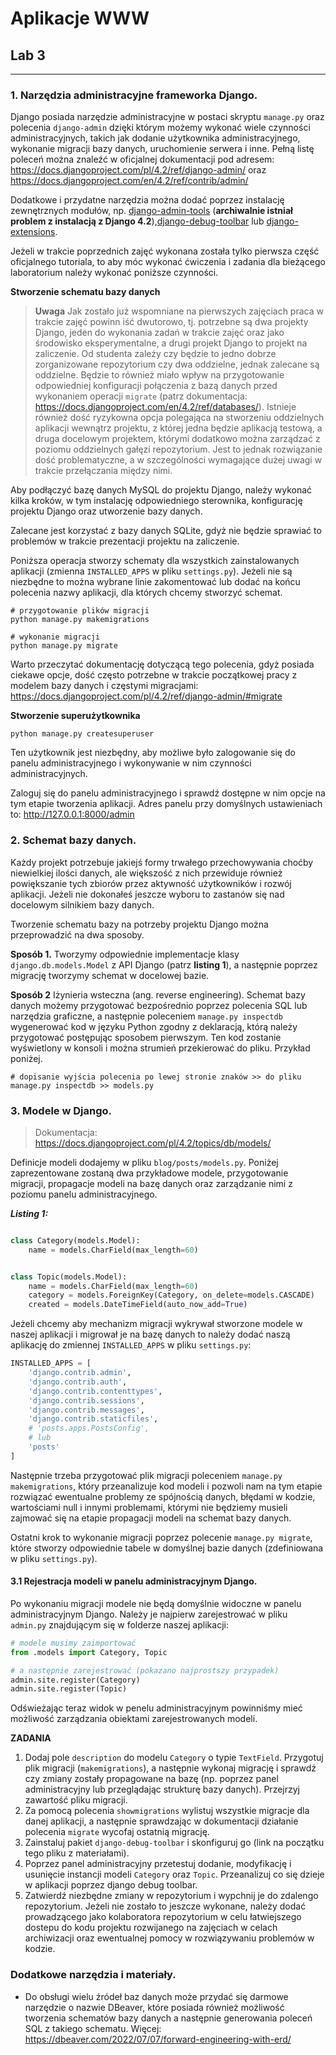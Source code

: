 # Aplikacje WWW

## Lab 3
---

### **1. Narzędzia administracyjne frameworka Django.**

Django posiada narzędzie administracyjne w postaci skryptu `manage.py` oraz polecenia `django-admin` dzięki którym możemy wykonać wiele czynności administracyjnych, takich jak dodanie użytkownika administracyjnego, wykonanie migracji bazy danych, uruchomienie serwera i inne. Pełną listę poleceń można znaleźć w oficjalnej dokumentacji pod adresem: https://docs.djangoproject.com/pl/4.2/ref/django-admin/ oraz https://docs.djangoproject.com/en/4.2/ref/contrib/admin/

Dodatkowe i przydatne narzędzia można dodać poprzez instalację zewnętrznych modułów, np. [django-admin-tools](https://github.com/django-admin-tools/django-admin-tools) (**archiwalnie istniał problem z instalacją z Django 4.2**),[django-debug-toolbar](https://django-debug-toolbar.readthedocs.io/en/latest/index.html) lub [django-extensions](https://pypi.org/project/django-extensions/).

Jeżeli w trakcie poprzednich zajęć wykonana została tylko pierwsza część oficjalnego tutoriala, to aby móc wykonać ćwiczenia i zadania dla bieżącego laboratorium należy wykonać poniższe czynności.

**Stworzenie schematu bazy danych**

>**Uwaga** Jak zostało już wspomniane na pierwszych zajęciach praca w trakcie zajęć powinn iść dwutorowo, tj. potrzebne są dwa projekty Django, jeden do wykonania zadań w trakcie zajęć oraz jako środowisko eksperymentalne, a drugi projekt Django to projekt na zaliczenie. Od studenta zależy czy będzie to jedno dobrze zorganizowane repozytorium czy dwa oddzielne, jednak zalecane są oddzielne. Będzie to również miało wpływ na przygotowanie odpowiedniej konfiguracji połączenia z bazą danych przed wykonaniem operacji `migrate` (patrz dokumentacja: https://docs.djangoproject.com/en/4.2/ref/databases/).
Istnieje również dość ryzykowna opcja polegająca na stworzeniu oddzielnych aplikacji wewnątrz projektu, z której jedna będzie aplikacją testową, a druga docelowym projektem, którymi dodatkowo można zarządzać z poziomu oddzielnych gałęzi repozytorium. Jest to jednak rozwiązanie dość problematyczne, a w szczególności wymagające dużej uwagi w trakcie przełączania między nimi.

Aby podłączyć bazę danych MySQL do projektu Django, należy wykonać kilka kroków, w tym instalację odpowiedniego sterownika, konfigurację projektu Django oraz utworzenie bazy danych.

Zalecane jest korzystać z bazy danych SQLite, gdyż nie będzie sprawiać to problemów w trakcie prezentacji projektu na zaliczenie.

Poniższa operacja stworzy schematy dla wszystkich zainstalowanych aplikacji (zmienna `INSTALLED_APPS` w pliku `settings.py`). Jeżeli nie są niezbędne to można wybrane linie zakomentować lub dodać na końcu polecenia nazwy aplikacji, dla których chcemy stworzyć schemat.

```console
# przygotowanie plików migracji
python manage.py makemigrations

# wykonanie migracji
python manage.py migrate
```

Warto przeczytać dokumentację dotyczącą tego polecenia, gdyż posiada ciekawe opcje, dość często potrzebne w trakcie początkowej pracy z modelem bazy danych i częstymi migracjami: https://docs.djangoproject.com/pl/4.2/ref/django-admin/#migrate


**Stworzenie superużytkownika**

```console
python manage.py createsuperuser
```

Ten użytkownik jest niezbędny, aby możliwe było zalogowanie się do panelu administracyjnego i wykonywanie w nim czynności administracyjnych.

Zaloguj się do panelu administracyjnego i sprawdź dostępne w nim opcje na tym etapie tworzenia aplikacji.
Adres panelu przy domyślnych ustawieniach to: http://127.0.0.1:8000/admin

### 2. Schemat bazy danych.

Każdy projekt potrzebuje jakiejś formy trwałego przechowywania choćby niewielkiej ilości danych, ale większość z nich przewiduje również powiększanie tych zbiorów przez aktywność użytkowników i rozwój aplikacji. Jeżeli nie dokonałeś jeszcze wyboru to zastanów się nad docelowym silnikiem bazy danych.

Tworzenie schematu bazy na potrzeby projektu Django można przeprowadzić na dwa sposoby.

**Sposób 1.**
Tworzymy odpowiednie implementacje klasy `django.db.models.Model` z API Django (patrz **listing 1**), a następnie poprzez migrację tworzymy schemat w docelowej bazie.

**Sposób 2**
Iżynieria wsteczna (ang. reverse engineering). Schemat bazy danych możemy przygotować bezpośrednio poprzez polecenia SQL lub narzędzia graficzne, a następnie poleceniem `manage.py inspectdb` wygenerować kod w języku Python zgodny z deklaracją, którą należy przygotować postępując sposobem pierwszym. Ten kod zostanie wyświetlony w konsoli i można strumień przekierować do pliku. Przykład poniżej.

```console
# dopisanie wyjścia polecenia po lewej stronie znaków >> do pliku
manage.py inspectdb >> models.py 
```

### 3. Modele w Django.


> Dokumentacja: https://docs.djangoproject.com/pl/4.2/topics/db/models/

Definicje modeli dodajemy w pliku `blog/posts/models.py`.
Poniżej zaprezentowane zostaną dwa przykładowe modele, przygotowanie migracji, propagacje modeli na bazę danych oraz zarządzanie nimi z poziomu panelu administracyjnego.

__*Listing 1:*__
```python

class Category(models.Model):
    name = models.CharField(max_length=60)


class Topic(models.Model):
    name = models.CharField(max_length=60)
    category = models.ForeignKey(Category, on_delete=models.CASCADE)
    created = models.DateTimeField(auto_now_add=True)

```

Jeżeli chcemy aby mechanizm migracji wykrywał stworzone modele w naszej aplikacji i migrował je na bazę danych to należy dodać naszą aplikację do zmiennej `INSTALLED_APPS` w pliku `settings.py`:

```python
INSTALLED_APPS = [
    'django.contrib.admin',
    'django.contrib.auth',
    'django.contrib.contenttypes',
    'django.contrib.sessions',
    'django.contrib.messages',
    'django.contrib.staticfiles',
    # 'posts.apps.PostsConfig',
    # lub
    'posts'
]
```

Następnie trzeba przygotować plik migracji poleceniem `manage.py makemigrations`, który przeanalizuje kod modeli i pozwoli nam na tym etapie rozwiązać ewentualne problemy ze spójnością danych, błędami w kodzie, wartościami null i innymi problemami, którymi nie będziemy musieli zajmować się na etapie propagacji modeli na schemat bazy danych. 

Ostatni krok to wykonanie migracji poprzez polecenie `manage.py migrate`, które stworzy odpowiednie tabele w domyślnej bazie danych (zdefiniowana w pliku `settings.py`).

#### 3.1 Rejestracja modeli w panelu administracyjnym Django.

Po wykonaniu migracji modele nie będą domyślnie widoczne w panelu administracyjnym Django.
Należy je najpierw zarejestrować w pliku `admin.py` znajdującym się w folderze naszej aplikacji:

```python
# modele musimy zaimportować
from .models import Category, Topic

# a następnie zarejestrować (pokazano najprostszy przypadek)
admin.site.register(Category)
admin.site.register(Topic)
```

Odświeżając teraz widok w penelu administracyjnym powinniśmy mieć możliwość zarządzania obiektami zarejestrowanych modeli.


**ZADANIA**


1. Dodaj pole `description` do modelu `Category` o typie `TextField`.  Przygotuj plik migracji (`makemigrations`), a następnie wykonaj migrację i sprawdź czy zmiany zostały propagowane na bazę (np. poprzez panel administracyjny lub przeglądając strukturę bazy danych). Przejrzyj zawartość pliku migracji.
2. Za pomocą polecenia `showmigrations` wylistuj wszystkie migracje dla danej aplikacji, a następnie sprawdzając w dokumentacji działanie polecenia `migrate` wycofaj ostatnią migrację.
3. Zainstaluj pakiet `django-debug-toolbar` i skonfiguruj go (link na początku tego pliku z materiałami).
4. Poprzez panel administracyjny przetestuj dodanie, modyfikację i usunięcie instancji modeli `Category` oraz `Topic`. Przeanalizuj co się dzieje w aplikacji poprzez django debug toolbar.
5. Zatwierdź niezbędne zmiany w repozytorium i wypchnij je do zdalengo repozytorium. Jeżeli nie zostało to jeszcze wykonane, należy dodać prowadzącego jako kolaboratora repozytorium w celu łatwiejszego dostepu do kodu projektu rozwijanego na zajęciach w celach archiwizacji oraz ewentualnej pomocy w rozwiązywaniu problemów w kodzie.


### Dodatkowe narzędzia i materiały.

* Do obsługi wielu źródeł baz danych może przydać się darmowe narzędzie o nazwie DBeaver, które posiada również możliwość tworzenia schematów bazy danych a następnie generowania poleceń SQL z takiego schematu. Więcej: https://dbeaver.com/2022/07/07/forward-engineering-with-erd/
